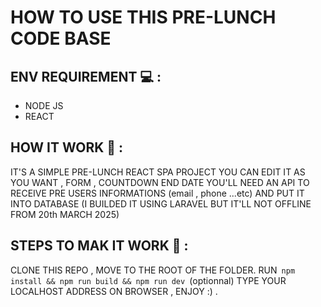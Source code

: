 # HOW TO USE THIS PRE-LUNCH CODE BASE

## ENV REQUIREMENT 💻 :

- NODE JS 
- REACT 

## HOW IT WORK 🚥 :

<p>
 IT'S A SIMPLE PRE-LUNCH REACT SPA PROJECT YOU CAN EDIT IT AS YOU WANT , 
 FORM , COUNTDOWN END DATE 
 YOU'LL NEED AN API TO RECEIVE PRE USERS INFORMATIONS (email , phone ...etc) 
 AND PUT IT INTO DATABASE (I BUILDED IT USING LARAVEL BUT IT'LL NOT OFFLINE FROM 20th MARCH 2025) 
</p>


## STEPS TO MAK IT WORK 🚀 :

<p>
 CLONE THIS REPO  , MOVE TO THE ROOT OF THE FOLDER.
 RUN<code> npm install && npm run build && npm run dev </code>(optionnal) 
 TYPE YOUR LOCALHOST ADDRESS ON BROWSER , ENJOY :) .
</p>




